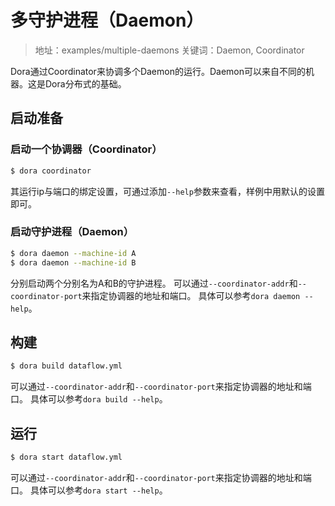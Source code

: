 # 多守护进程（Daemon）

> 地址：examples/multiple-daemons
> 关键词：Daemon, Coordinator

Dora通过Coordinator来协调多个Daemon的运行。Daemon可以来自不同的机器。这是Dora分布式的基础。

## 启动准备
### 启动一个协调器（Coordinator）
```bash
$ dora coordinator
```
其运行ip与端口的绑定设置，可通过添加`--help`参数来查看，样例中用默认的设置即可。

### 启动守护进程（Daemon）
```bash
$ dora daemon --machine-id A
$ dora daemon --machine-id B
```
分别启动两个分别名为A和B的守护进程。
可以通过`--coordinator-addr`和`--coordinator-port`来指定协调器的地址和端口。
具体可以参考`dora daemon --help`。

## 构建
```bash
$ dora build dataflow.yml
```
可以通过`--coordinator-addr`和`--coordinator-port`来指定协调器的地址和端口。
具体可以参考`dora build --help`。

## 运行
``` bash
$ dora start dataflow.yml
```
可以通过`--coordinator-addr`和`--coordinator-port`来指定协调器的地址和端口。
具体可以参考`dora start --help`。
